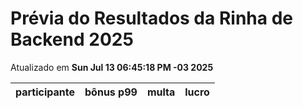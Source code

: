 # Prévia do Resultados da Rinha de Backend 2025
Atualizado em **Sun Jul 13 06:45:18 PM -03 2025**


| participante | bônus p99 | multa | lucro |
| -- | -- | -- | -- |
